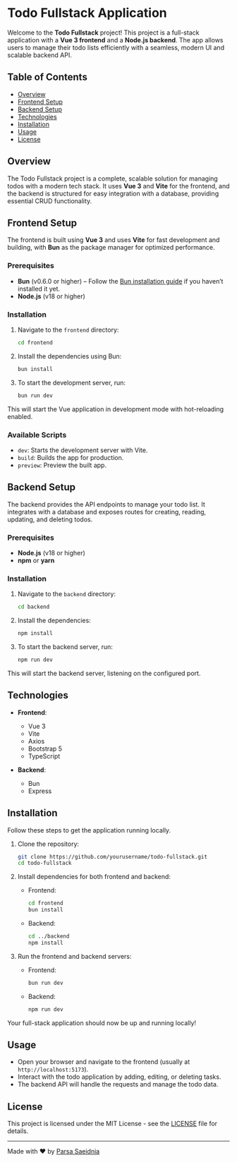 # Todo Fullstack Application

Welcome to the **Todo Fullstack** project! This project is a full-stack application with a **Vue 3 frontend** and a **Node.js backend**. The app allows users to manage their todo lists efficiently with a seamless, modern UI and scalable backend API.

## Table of Contents

- [Overview](#overview)
- [Frontend Setup](#frontend-setup)
- [Backend Setup](#backend-setup)
- [Technologies](#technologies)
- [Installation](#installation)
- [Usage](#usage)
- [License](#license)

## Overview

The Todo Fullstack project is a complete, scalable solution for managing todos with a modern tech stack. It uses **Vue 3** and **Vite** for the frontend, and the backend is structured for easy integration with a database, providing essential CRUD functionality.

## Frontend Setup

The frontend is built using **Vue 3** and uses **Vite** for fast development and building, with **Bun** as the package manager for optimized performance.

### Prerequisites

- **Bun** (v0.6.0 or higher) – Follow the [Bun installation guide](https://bun.sh) if you haven’t installed it yet.
- **Node.js** (v18 or higher)

### Installation

1. Navigate to the `frontend` directory:

   ```bash
   cd frontend
   ```

2. Install the dependencies using Bun:

   ```bash
   bun install
   ```

3. To start the development server, run:
   ```bash
   bun run dev
   ```

This will start the Vue application in development mode with hot-reloading enabled.

### Available Scripts

- `dev`: Starts the development server with Vite.
- `build`: Builds the app for production.
- `preview`: Preview the built app.

## Backend Setup

The backend provides the API endpoints to manage your todo list. It integrates with a database and exposes routes for creating, reading, updating, and deleting todos.

### Prerequisites

- **Node.js** (v18 or higher)
- **npm** or **yarn**

### Installation

1. Navigate to the `backend` directory:

   ```bash
   cd backend
   ```

2. Install the dependencies:

   ```bash
   npm install
   ```

3. To start the backend server, run:
   ```bash
   npm run dev
   ```

This will start the backend server, listening on the configured port.

## Technologies

- **Frontend**:

  - Vue 3
  - Vite
  - Axios
  - Bootstrap 5
  - TypeScript

- **Backend**:
  - Bun
  - Express

## Installation

Follow these steps to get the application running locally.

1. Clone the repository:

   ```bash
   git clone https://github.com/yourusername/todo-fullstack.git
   cd todo-fullstack
   ```

2. Install dependencies for both frontend and backend:

   - Frontend:
     ```bash
     cd frontend
     bun install
     ```
   - Backend:
     ```bash
     cd ../backend
     npm install
     ```

3. Run the frontend and backend servers:
   - Frontend:
     ```bash
     bun run dev
     ```
   - Backend:
     ```bash
     npm run dev
     ```

Your full-stack application should now be up and running locally!

## Usage

- Open your browser and navigate to the frontend (usually at `http://localhost:5173`).
- Interact with the todo application by adding, editing, or deleting tasks.
- The backend API will handle the requests and manage the todo data.

## License

This project is licensed under the MIT License - see the [LICENSE](LICENSE) file for details.

---

Made with ❤️ by [Parsa Saeidnia](https://github.com/ParsaSaeednia)
